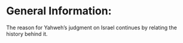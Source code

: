 # General Information:

The reason for Yahweh’s judgment on Israel continues by relating the history behind it.